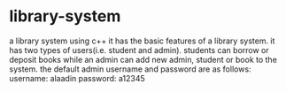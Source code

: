 # library-system
a library system using c++
it has the basic features of a library system. it has two types of users(i.e. student and admin). 
students can borrow or deposit books while an admin can add new admin, student or book to the system.
the default admin username and password are as follows:
username: alaadin
password: a12345

